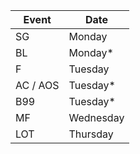 
| Event | Date |
|-------|------|
| SG | Monday | 
| BL | Monday* | 
| F | Tuesday | 
| AC / AOS | Tuesday* | 
| B99 | Tuesday* | 
| MF | Wednesday | 
| LOT | Thursday | 


